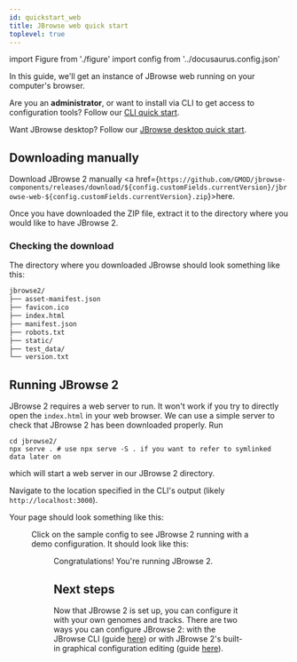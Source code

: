 ```yaml
---
id: quickstart_web
title: JBrowse web quick start
toplevel: true
---
```


import Figure from './figure'
import config from '../docusaurus.config.json'

In this guide, we'll get an instance of JBrowse web running on your computer's
browser.

Are you an **administrator**, or want to install via CLI to get access to
configuration tools? Follow our [CLI quick start](../quickstart_cli).

Want JBrowse desktop? Follow our [JBrowse desktop quick
start](../quickstart_desktop).

## Downloading manually

Download JBrowse 2 manually <a
href={`https://github.com/GMOD/jbrowse-components/releases/download/${config.customFields.currentVersion}/jbrowse-web-${config.customFields.currentVersion}.zip`}>here</a>.

Once you have downloaded the ZIP file, extract it to the directory where you
would like to have JBrowse 2.

### Checking the download

The directory where you downloaded JBrowse should look something like this:

```txt
jbrowse2/
├── asset-manifest.json
├── favicon.ico
├── index.html
├── manifest.json
├── robots.txt
├── static/
├── test_data/
└── version.txt
```

## Running JBrowse 2

JBrowse 2 requires a web server to run. It won't work if you try to directly
open the `index.html` in your web browser. We can use a simple server to check
that JBrowse 2 has been downloaded properly. Run

```sh-session
cd jbrowse2/
npx serve . # use npx serve -S . if you want to refer to symlinked data later on
```

which will start a web server in our JBrowse 2 directory.

Navigate to the location specified in the CLI's output (likely
`http://localhost:3000`).

Your page should look something like this:

<Figure caption="JBrowse 2 screen showing no configuration found" src="/img/config_not_found.png"/>

Click on the sample config to see JBrowse 2 running with a demo
configuration. It should look like this:

<Figure caption="JBrowse 2 screen with a sample configuration" src="/img/sample_config.png"/>

Congratulations! You're running JBrowse 2.

## Next steps

Now that JBrowse 2 is set up, you can configure it with your own genomes and
tracks. There are two ways you can configure JBrowse 2: with the JBrowse CLI
(guide [here](../tutorials/config_cli/)) or with JBrowse 2's built-in graphical
configuration editing (guide [here](../tutorials/config_gui/)).
